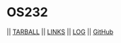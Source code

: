 # OS232

|| [TARBALL](https://os.vlsm.org/Log/prasetyoadii.tar.bz2.txt) || [LINKS](https://github.com/prasetyoadii/os232/blob/master/links.md) || [LOG](https://github.com/prasetyoadii/os232/tree/master/TXT) || [GitHub](https://github.com/prasetyoadii)

